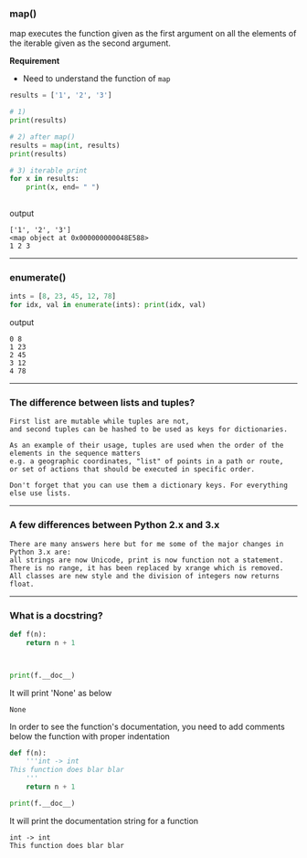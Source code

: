 
### map()

map executes the function given as the first argument on all the elements of the iterable given as the second argument.

__Requirement__

* Need to understand the function of `map`


```python
results = ['1', '2', '3']

# 1) 
print(results)

# 2) after map()
results = map(int, results) 
print(results)

# 3) iterable print
for x in results:
    print(x, end= " ")
    
```

output
```
['1', '2', '3']
<map object at 0x000000000048E588>
1 2 3 
```



---

### enumerate()

```python
ints = [8, 23, 45, 12, 78]
for idx, val in enumerate(ints): print(idx, val)
```

output
```
0 8
1 23
2 45
3 12
4 78
```

---

### The difference between lists and tuples? 

```
First list are mutable while tuples are not, 
and second tuples can be hashed to be used as keys for dictionaries. 

As an example of their usage, tuples are used when the order of the elements in the sequence matters 
e.g. a geographic coordinates, "list" of points in a path or route, 
or set of actions that should be executed in specific order. 

Don't forget that you can use them a dictionary keys. For everything else use lists.
```

---
### A few differences between Python 2.x and 3.x

```
There are many answers here but for me some of the major changes in Python 3.x are: 
all strings are now Unicode, print is now function not a statement. 
There is no range, it has been replaced by xrange which is removed. 
All classes are new style and the division of integers now returns float.
```

---

### What is a docstring?

```python
def f(n):
	return n + 1



print(f.__doc__)
```
It will print 'None' as below
```
None
```

In order to see the function's documentation, you need to add comments below the function with proper indentation
```python
def f(n):
    '''int -> int
This function does blar blar
    '''
	return n + 1

print(f.__doc__)
```

It will print the documentation string for a function

```
int -> int
This function does blar blar
```
